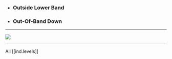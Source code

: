 
* ### Outside Lower Band
* ### Out-Of-Band Down

---

![](/assets/images/2022-02-05-18-08-40.png)

---

All [[ind.levels]]